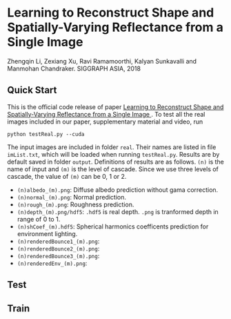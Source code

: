 # Learning to Reconstruct Shape and Spatially-Varying Reflectance from a Single Image 
Zhengqin Li, Zexiang Xu, Ravi Ramamoorthi, Kalyan Sunkavalli and Manmohan Chandraker. SIGGRAPH ASIA, 2018

## Quick Start
This is the official code release of paper [Learning to Reconstruct Shape and Spatially-Varying Reflectance from a Single Image ](https://drive.google.com/file/d/17K3RrWQ48gQynOhZHq1g5sQgjLjoMiPk/view). To test all the real images included in our paper, supplementary material and video, run
```
python testReal.py --cuda 
```
The input images are included in folder `real`. Their names are listed in file `imList.txt`, which will be loaded when running `testReal.py`. Results are by default saved in folder `output`. Definitions of results are as follows. `(n)` is the name of input and `(m)` is the level of cascade. Since we use three levels of cascade, the value of `(m)` can be 0, 1 or 2.
* `(n)albedo_(m).png`: Diffuse albedo prediction without gama correction. 
* `(n)normal_(m).png`: Normal prediction.
* `(n)rough_(m).png`: Roughness prediction.
* `(n)depth_(m).png/hdf5`: `.hdf5` is real depth. `.png` is tranformed depth in range of 0 to 1.  
* `(n)shCoef_(m).hdf5`: Spherical harmonics coefficents prediction for environment lighting. 
* `(n)renderedBounce1_(m).png`: 
* `(n)renderedBounce2_(m).png`:
* `(n)renderedBounce3_(m).png`:
* `(n)renderedEnv_(m).png`:

## Test

## Train
